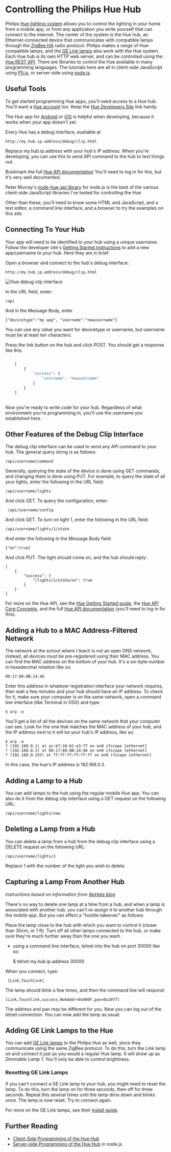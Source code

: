 # Controlling the Philips Hue Hub

Philips [Hue lighting system](http://www2.meethue.com/en-us/) allows you to control the lighting in your home from a mobile app, or from any application you write yourself that can connect to the internet. The center of the system is the Hue hub, an Ethernet-connected device that communicates with compatible lamps through the [ZigBee HA](http://www.zigbee.org/zigbee-for-developers/applicationstandards/zigbeehomeautomation/) radio protocol. Philips makes a range of Hue-compatible lamps, and the [GE Link lamps](http://gelinkbulbs.com/) also work with the Hue system. Each Hue hub is its own HTTP web server, and can be controlled using the [Hue REST API](http://www.developers.meethue.com/). There are libraries to control the Hue available in many programming languages. The tutorials here are all in client-side JavaScript using [P5.js](http://p5js.org/), or server-side using [node.js](https://nodejs.org/).

## Useful Tools

To get started programming Hue apps, you'll need access to a Hue hub. You'll want a [Hue account](https://my.meethue.com/en-us/) too.  Keep the [Hue Developers Site](http://www.developers.meethue.com/) link handy. 

The Hue app for [Android](https://play.google.com/store/apps/details?id=com.philips.lighting.hue&hl=en) or [iOS](https://itunes.apple.com/us/app/philips-hue/id557206189?mt=8) is helpful when developing, because it works when your app doesn't yet.

Every Hue has a debug interface, available at 

    http://my.hub.ip.address/debug/clip.html

Replace my.hub.ip.address with your hub's IP address. When you're developing, you can use this to send API command to the hub to test things out. 

Bookmark the full [Hue API documentation](http://www.developers.meethue.com/philips-hue-api) You'll need to log in for this, but it's very well documented. 


Peter Murray's [node-hue-api library](https://github.com/peter-murray/node-hue-api) for node.js is the best of the various client-side JavaScript libraries I've tested for controlling the Hue.

Other than these, you'll need to know some HTML and JavaScript, and a text editor, a command line interface, and a browser to try the examples on this site.

## Connecting To Your Hub

Your app will need to be identified to your hub using a unique username. Follow the developer site's [Getting Started instructions](http://www.developers.meethue.com/documentation/getting-started) to add a new app/username to your hub. Here they are in brief:

Open a browser and connect to the hub's debug interface: 

    http://my.hub.ip.address/debug/clip.html
    
![Hue debug clip interface](images/debug_clip.png)

In the URL field, enter:

    /api

And in the Message Body, enter 

    {"devicetype":"my app", "username":"newusername"}

You can use any value you want for devicetype or username, but username must be at least ten characters.

Press the link button on the hub and click POST. You should get a response like this:
```js

    [
    	{
    		"success": {
    			"username": "newusername"
    		}
    	}
    ]
    
```
Now you're ready to write code for your hub. Regardless of what environment you're programming in, you'll use the username you established here. 

## Other Features of the Debug Clip Interface

The debug clip interface can be used to send any API command to your hub. The general query string is as follows:

    /api/username/command
    
Generally, querying the state of the device is done using GET commands, and changing them is done using PUT. For example, to query the state of all your lights, enter the following in the URL field:

    /api/username/lights
    
 And click GET. To query the configuration, enter: 
 
     /api/username/config
 
And click GET.  To turn on light 1, enter the following in the URL field:

    /api/username/lights/1/state
    
And enter the following in the Message Body field:

    {"on":true}
    
And click PUT. The light should come on, and the hub should reply:

	[
		{
			"success": {
				"/lights/1/state/on": true
			}
		}
	]
	
For more on the Hue API, see the [Hue Getting Started guide](http://www.developers.meethue.com/documentation/getting-started),  the [Hue API Core Concepts](http://www.developers.meethue.com/documentation/core-concepts), and the full [Hue API documentation](http://www.developers.meethue.com/philips-hue-api) (you'll need to log in for this). 

## Adding a Hub to a MAC Address-Filtered Network

The network at the school where I teach is not an open DNS network; instead, all devices must be pre-registered using their MAC address. You can find the MAC address on the bottom of your hub. It's a six-byte number in hexadecimal notation like so:

    00:17:88:0B:14:48

Enter this address in whatever registration interface your network requires, then wait a few minutes and your hub should have an IP address. To check for it, make sure your computer is on the same network, open a command line interface (like Terminal in OSX) and type:

    $ arp -a
    
You'll get a list of all the devices on the same network that your computer can see. Look for the one that matches the MAC address of your hub, and the IP address next to it will be your hub's IP address, like so:

    $ arp -a
	? (192.168.0.1) at ac:b7:16:61:e3:77 on en0 ifscope [ethernet]
	? (192.168.0.3) at 00:17:88:0B:14:48 on en0 ifscope [ethernet]
	? (192.168.0.255) at ff:ff:ff:ff:ff:ff on en0 ifscope [ethernet]
	
In this case, the hue's IP address is 192.168.0.3. 

## Adding a Lamp to a Hub

You can add lamps to the hub using the regular mobile Hue app. You can also do it from the debug clip interface using a GET request on the following URL:

    /api/username/lights/new
 
## Deleting a Lamp from a Hub

You can delete a lamp from a hub from the debug clip interface using a DELETE request on the following URL:

    /api/username/lights/1
   
Replace 1 with the number of the light you wish to delete. 

## Capturing a Lamp From Another Hub

_instructions based on information from  [NoHats blog](https://nohats.ca/wordpress/blog/2013/05/26/philips-hue-alternative-for-lamp-stealer/)_

There's no way to delete one lamp at a time from a hub, and when a lamp is associated with another hub, you can't re-assign it to another hub through the mobile app. But you can effect a "hostile takeover" as follows:

Place the lamp close to the hub with which you want to control it (closer than 30cm, or 1 ft). Turn off all other lamps connected to the hub, or make sure they're much further away than the one you want. 
* using a command line interface, telnet into the hub on port 30000 like so:

    $ telnet my.hub.ip.address 30000

When you connect, type:

     [Link,Touchlink]


The lamp should blink a few times, and then the command line will respond:

    [Link,Touchlink,success,NwkAddr=0x000F,pan=0x2077]

The address and pan may be different for you. Now you can log out of the telnet connection. You can now add the lamp as usual.

## Adding GE Link Lamps to the Hue

You can add [GE Link lamps](http://gelinkbulbs.com/) to the Philips Hue as well, since they communicate using the same ZigBee protocol. To do this, turn the Link lamp on and connect it just as you would a regular Hue lamp. It will show up as _Dimmable Lamp 1_. You'll only be able to control brightness. 

### Resetting GE Link Lamps

If you can't connect a GE Link lamp to your hub, you might need to reset the lamp. To do this, turn the lamp on for three seconds, then off for three seconds. Repeat this several times until the lamp dims down and blinks once. The lamp is now reset. Try to connect again.

For more on the GE Link lamps, see their [install guide](http://gelinkbulbs.com/downloads/GELinkInstallGuide.pdf).

## Further Reading

* [Client-Side Programming of the Hue Hub](client.programming.md)
* [Server-side Programming of the Hue Hub](server-programming.md) in node.js